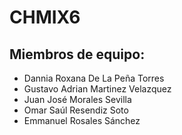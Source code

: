 # CHMIX6
## Miembros de equipo:
* Dannia Roxana De La Peña Torres
* Gustavo Adrian Martinez Velazquez
* Juan José Morales Sevilla
* Omar Saúl Resendiz Soto
* Emmanuel Rosales Sánchez
